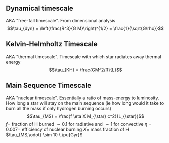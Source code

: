 ## Dynamical timescale 
AKA "free-fall timescale". From dimensional analysis $$\tau_{dyn} = \left(\frac{R^3}{G M}\right)^{1/2} = \frac{1}{\sqrt{G\rho}}$$


## Kelvin-Helmholtz Timescale
AKA "thermal timescale". Timescale with which star radiates away thermal energy$$\tau_{KH} = \frac{GM^2/R}{L}$$


## Main Sequence Timescale
AKA "nuclear timescale". Essentially a ratio of mass-energy to luminosity. How long a star will stay on the main sequence (ie how long would it take to burn all the mass if only hydrogen burning occurs) $$\tau_{MS} = \frac{f \eta X M_{\star} c^2}{L_{\star}}$$$f =$ fraction of H burned $\sim 0.1$ for radiative and $\sim 1$ for convective
$\eta = 0.007 =$ efficiency of nuclear burning
$X =$ mass fraction of H
$\tau_{MS,\odot} \sim 10 \,\pu{Gyr}$
